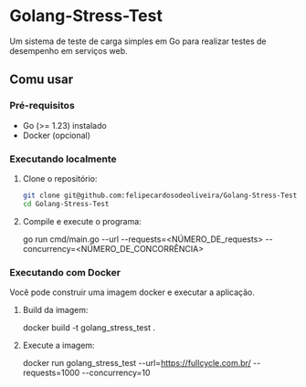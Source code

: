 # Golang-Stress-Test

Um sistema de teste de carga simples em Go para realizar testes de desempenho em serviços web.

## Comu usar

### Pré-requisitos

- Go (>= 1.23) instalado
- Docker (opcional)

### Executando localmente

1. Clone o repositório:

    ```bash
    git clone git@github.com:felipecardosodeoliveira/Golang-Stress-Test.git
    cd Golang-Stress-Test

2. Compile e execute o programa:

    go run cmd/main.go --url<URL> --requests=<NÚMERO_DE_requests> --concurrency=<NÚMERO_DE_CONCORRÊNCIA>

### Executando com Docker

Você pode construir uma imagem docker e executar a aplicação.

1. Build da imagem:

    docker build -t golang_stress_test .

2. Execute a imagem:

    docker run golang_stress_test --url=https://fullcycle.com.br/ --requests=1000 --concurrency=10